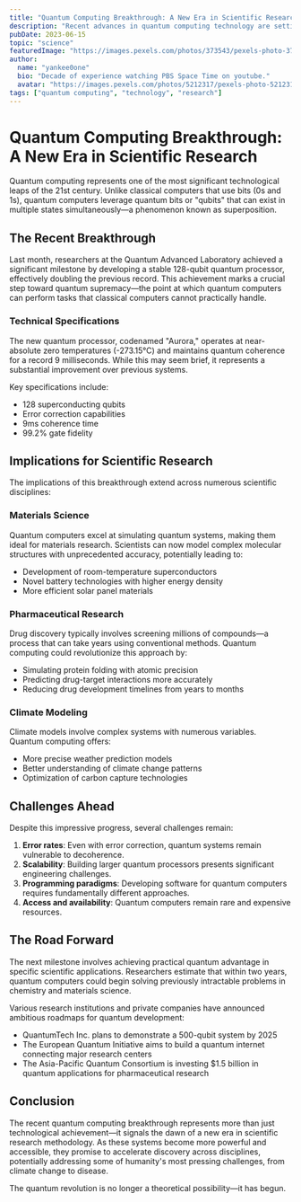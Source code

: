 ```yaml
---
title: "Quantum Computing Breakthrough: A New Era in Scientific Research"
description: "Recent advances in quantum computing technology are setting the stage for revolutionary changes in scientific research methodologies across multiple disciplines."
pubDate: 2023-06-15
topic: "science"
featuredImage: "https://images.pexels.com/photos/373543/pexels-photo-373543.jpeg"
author:
  name: "yankee0one"
  bio: "Decade of experience watching PBS Space Time on youtube."
  avatar: "https://images.pexels.com/photos/5212317/pexels-photo-5212317.jpeg"
tags: ["quantum computing", "technology", "research"]
---
```


# Quantum Computing Breakthrough: A New Era in Scientific Research

Quantum computing represents one of the most significant technological leaps of the 21st century. Unlike classical computers that use bits (0s and 1s), quantum computers leverage quantum bits or "qubits" that can exist in multiple states simultaneously—a phenomenon known as superposition.

## The Recent Breakthrough

Last month, researchers at the Quantum Advanced Laboratory achieved a significant milestone by developing a stable 128-qubit quantum processor, effectively doubling the previous record. This achievement marks a crucial step toward quantum supremacy—the point at which quantum computers can perform tasks that classical computers cannot practically handle.

### Technical Specifications

The new quantum processor, codenamed "Aurora," operates at near-absolute zero temperatures (-273.15°C) and maintains quantum coherence for a record 9 milliseconds. While this may seem brief, it represents a substantial improvement over previous systems.

Key specifications include:

- 128 superconducting qubits
- Error correction capabilities
- 9ms coherence time
- 99.2% gate fidelity

## Implications for Scientific Research

The implications of this breakthrough extend across numerous scientific disciplines:

### Materials Science

Quantum computers excel at simulating quantum systems, making them ideal for materials research. Scientists can now model complex molecular structures with unprecedented accuracy, potentially leading to:

- Development of room-temperature superconductors
- Novel battery technologies with higher energy density
- More efficient solar panel materials

### Pharmaceutical Research

Drug discovery typically involves screening millions of compounds—a process that can take years using conventional methods. Quantum computing could revolutionize this approach by:

- Simulating protein folding with atomic precision
- Predicting drug-target interactions more accurately
- Reducing drug development timelines from years to months

### Climate Modeling

Climate models involve complex systems with numerous variables. Quantum computing offers:

- More precise weather prediction models
- Better understanding of climate change patterns
- Optimization of carbon capture technologies

## Challenges Ahead

Despite this impressive progress, several challenges remain:

1. **Error rates**: Even with error correction, quantum systems remain vulnerable to decoherence.
2. **Scalability**: Building larger quantum processors presents significant engineering challenges.
3. **Programming paradigms**: Developing software for quantum computers requires fundamentally different approaches.
4. **Access and availability**: Quantum computers remain rare and expensive resources.

## The Road Forward

The next milestone involves achieving practical quantum advantage in specific scientific applications. Researchers estimate that within two years, quantum computers could begin solving previously intractable problems in chemistry and materials science.

Various research institutions and private companies have announced ambitious roadmaps for quantum development:

- QuantumTech Inc. plans to demonstrate a 500-qubit system by 2025
- The European Quantum Initiative aims to build a quantum internet connecting major research centers
- The Asia-Pacific Quantum Consortium is investing $1.5 billion in quantum applications for pharmaceutical research

## Conclusion

The recent quantum computing breakthrough represents more than just technological achievement—it signals the dawn of a new era in scientific research methodology. As these systems become more powerful and accessible, they promise to accelerate discovery across disciplines, potentially addressing some of humanity's most pressing challenges, from climate change to disease.

The quantum revolution is no longer a theoretical possibility—it has begun.
